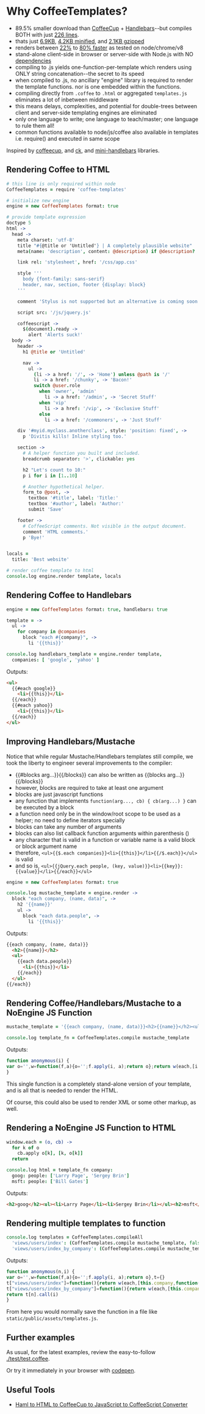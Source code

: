 # Why CoffeeTemplates?

 * 89.5% smaller download than [CoffeeCup](https://github.com/gradus/coffeecup) + [Handlebars](http://handlebarsjs.com/)--but compiles BOTH with just [226 lines](https://github.com/mikesmullin/coffee-templates/blob/production/js/coffee-templates.js).
 * thats just [6.9KB](https://raw.github.com/mikesmullin/coffee-templates/production/js/coffee-templates.js), [4.2KB minified](https://raw.github.com/mikesmullin/coffee-templates/production/js/coffee-templates.min.js), and [2.1KB gzipped](https://raw.github.com/mikesmullin/coffee-templates/production/js/coffee-templates.min.js.gz)
 * renders between [22%](http://jsperf.com/coffeecup-vs-coffee-templates) to [80% faster](http://jsperf.com/handlebars-vs-coffee-templates) as tested on node/chrome/v8
 * stand-alone client-side in browser or server-side with Node.js with NO [dependencies](https://github.com/mikesmullin/coffee-templates/blob/production/package.json)
 * compiling to .js yields one-function-per-template which renders using ONLY string concatenation--the secret to its speed
 * when compiled to .js, no ancillary "engine" library is required to render the template functions. nor is one embedded within the functions.
 * compiling directly from `.coffee` to `.html` or aggregated `templates.js` eliminates a lot of inbetween middleware
 * this means delays, complexities, and potential for double-trees between client and server-side templating engines are eliminated
 * only one language to write; one language to teach/master; one language to rule them all!
 * common functions available to node/js/coffee also available in templates i.e. require() and executed in same scope

Inspired by [coffeecup](https://github.com/gradus/coffeecup),
 and [ck](https://github.com/aeosynth/ck),
 and [mini-handlebars](https://github.com/mikesmullin/mini-handlebars) libraries.


## Rendering Coffee to HTML

```coffeescript
# this line is only required within node
CoffeeTemplates = require 'coffee-templates'

# initialize new engine
engine = new CoffeeTemplates format: true

# provide template expression
doctype 5
html ->
  head ->
    meta charset: 'utf-8'
    title "#{@title or 'Untitled'} | A completely plausible website"
    meta(name: 'description', content: @description) if @description?

    link rel: 'stylesheet', href: '/css/app.css'

    style '''
      body {font-family: sans-serif}
      header, nav, section, footer {display: block}
    '''

    comment 'Stylus is not supported but an alternative is coming soon'

    script src: '/js/jquery.js'

    coffeescript ->
      $(document).ready ->
        alert 'Alerts suck!'
  body ->
    header ->
      h1 @title or 'Untitled'

      nav ->
        ul ->
          (li -> a href: '/', -> 'Home') unless @path is '/'
          li -> a href: '/chunky', -> 'Bacon!'
          switch @user.role
            when 'owner', 'admin'
              li -> a href: '/admin', -> 'Secret Stuff'
            when 'vip'
              li -> a href: '/vip', -> 'Exclusive Stuff'
            else
              li -> a href: '/commoners', -> 'Just Stuff'

    div '#myid.myclass.anotherclass', style: 'position: fixed', ->
      p 'Divitis kills! Inline styling too.'

    section ->
      # A helper function you built and included.
      breadcrumb separator: '>', clickable: yes

      h2 "Let's count to 10:"
      p i for i in [1..10]

      # Another hypothetical helper.
      form_to @post, ->
        textbox '#title', label: 'Title:'
        textbox '#author', label: 'Author:'
        submit 'Save'

    footer ->
      # CoffeeScript comments. Not visible in the output document.
      comment 'HTML comments.'
      p 'Bye!'


locals =
  title: 'Best website'

# render coffee template to html
console.log engine.render template, locals
```

## Rendering Coffee to Handlebars
```coffeescript
engine = new CoffeeTemplates format: true, handlebars: true

template = ->
  ul ->
    for company in @companies
      block "each #{company}", ->
        li '{{this}}'

console.log handlebars_template = engine.render template,
  companies: [ 'google', 'yahoo' ]
```

Outputs:

```html
<ul>
  {{#each google}}
    <li>{{this}}</li>
  {{/each}}
  {{#each yahoo}}
    <li>{{this}}</li>
  {{/each}}
</ul>
```

## Improving Handlebars/Mustache
Notice that while regular Mustache/Handlebars templates still compile,
we took the liberty to engineer several improvements to the compiler:

 * {{#blocks arg...}}{{/blocks}} can also be written as {{blocks arg...}}{{/blocks}}
 * however, blocks are required to take at least one argument
 * blocks are just javascript functions
 * any function that implements `function(arg..., cb) { cb(arg...) }` can be executed by a block
 * a function need only be in the window/root scope to be used as a helper; no need to define iterators specially
 * blocks can take any number of arguments
 * blocks can also list callback function arguments within parenthesis ()
 * any character that is valid in a function or variable name is a valid block or block argument name
 * therefore, `<ul>{{$.each companies}}<li>{{this}}</li>{{/$.each}}</ul>` is valid
 * and so is, `<ul>{{jQuery.each people, (key, value)}}<li>{{key}}: {{value}}</li>{{/each}}</ul>`

```coffeescript
engine = new CoffeeTemplates format: true

console.log mustache_template = engine.render ->
  block "each company, (name, data)", ->
    h2 '{{name}}'
    ul ->
      block "each data.people", ->
        li '{{this}}'
```

Outputs:

```html
{{each company, (name, data)}}
  <h2>{{name}}</h2>
  <ul>
    {{each data.people}}
      <li>{{this}}</li>
    {{/each}}
  </ul>
{{/each}}
```

## Rendering Coffee/Handlebars/Mustache to a NoEngine JS Function
```coffeescript
mustache_template = '{{each company, (name, data)}}<h2>{{name}}</h2><ul>{{each data.people}}<li>{{this}}</li>{{/each}}</ul>{{/each}}'

console.log template_fn = CoffeeTemplates.compile mustache_template
```

Outputs:

```javascript
function anonymous(i) {
var o='',w=function(f,a){o='';f.apply(i, a);return o};return w(each,[i.company,function(name,data){o+="<h2>"+name+"</h2><ul>"+w(each,[data.people,function(){o+="<li>"+this+"</li>"}])+"</ul>"}])
}
```

This single function is a completely stand-alone version of your template, and is all that is needed to render the HTML.

Of course, this could also be used to render XML or some other markup, as well.

## Rendering a NoEngine JS Function to HTML
```coffeescript
window.each = (o, cb) ->
  for k of o
    cb.apply o[k], [k, o[k]]
  return

console.log html = template_fn company:
  goog: people: ['Larry Page', 'Sergey Brin']
  msft: people: ['Bill Gates']
```

Outputs:

```html
<h2>goog</h2><ul><li>Larry Page</li><li>Sergey Brin</li></ul><h2>msft</h2><ul><li>Bill Gates</li></ul>
```

## Rendering multiple templates to function
```coffeescript
console.log templates = CoffeeTemplates.compileAll
  'views/users/index': (CoffeeTemplates.compile mustache_template, false)
  'views/users/index_by_company': (CoffeeTemplates.compile mustache_template, false)
```

Outputs:

```javascript
function anonymous(n,i) {
var o='',w=function(f,a){o='';f.apply(i, a);return o},t={}
t["views/users/index"]=function(){return w(each,[this.company,function(name,data){o+="<h2>"+name+"</h2><ul>"+w(each,[data.people,function(){o+="<li>"+this+"</li>"}])+"</ul>"}])}
t["views/users/index_by_company"]=function(){return w(each,[this.company,function(name,data){o+="<h2>"+name+"</h2><ul>"+w(each,[data.people,function(){o+="<li>"+this+"</li>"}])+"</ul>"}])}
return t[n].call(i)
}
```

From here you would normally save the function in a file like `static/public/assets/templates.js`.

## Further examples

As usual, for the latest examples, review the easy-to-follow [./test/test.coffee](https://github.com/mikesmullin/coffee-templates/blob/production/test/test.coffee).

Or try it immediately in your browser with [codepen](http://codepen.io/mikesmullin/pen/nIytw).


## Useful Tools

* [Haml to HTML to CoffeeCup to JavaScript to CoffeeScript Converter](http://haml-html-coffeecup-javascript-coffeescript-converter.smullindesign.com/)
